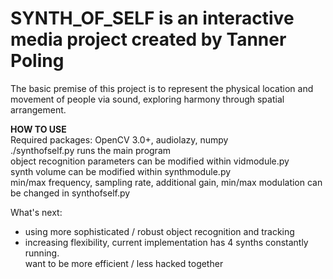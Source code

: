 # SYNTH_OF_SELF is an interactive media project created by Tanner Poling  

The basic premise of this project is to represent the physical location and movement of people via sound,
exploring harmony through spatial arrangement.  

**HOW TO USE**  
Required packages: OpenCV 3.0+, audiolazy, numpy  
./synthofself.py runs the main program  
object recognition parameters can be modified within vidmodule.py  
synth volume can be modified within synthmodule.py  
min/max frequency, sampling rate, additional gain, min/max modulation can be changed in synthofself.py  

What's next:  
- using more sophisticated / robust object recognition and tracking  
- increasing flexibility, current implementation has 4 synths constantly running.  
  want to be more efficient / less hacked together
